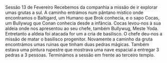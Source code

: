 Sessão 13 de Fevereiro
Recebemos da companhia a missão de ir explorar umas grutas a sul.
A caminho entrámos num pântano místico onde encontramos o Baltigard, um Humano que Brok conhecia, e o sapo Cocas, um Bullywug que Conan conhecia desde a infância.
Cocas levou-nos à sua aldeia onde nos apresentou ao seu chefe, também Bullywug, Meste Yoda. Entretanto a aldeia foi atacada for um a cria de basilisco. O chefe deu-nos a missão de matar o basilisco progenitor.
Novamente a caminho da gruta encontrámos umas ruinas que tinham duas pedras mágicas. Também estava uma pintura rupestre que mostrava uma nave espacial a entregar 3 pedras a 3 pessoas.
Terminámos a sessão em frente ao terceiro templo. 

















